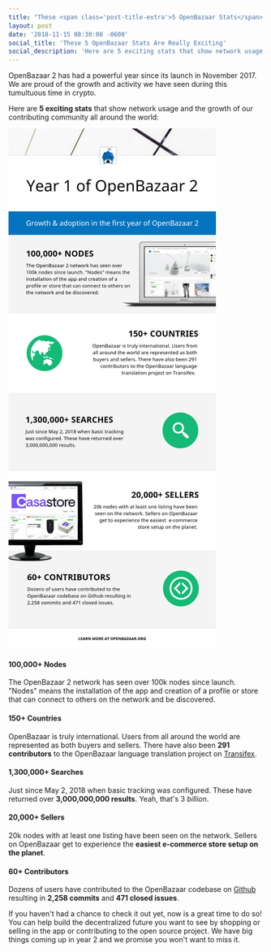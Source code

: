 ```yaml
---
title: "These <span class='post-title-extra'>5 OpenBazaar Stats</span> Are Really Exciting"
layout: post
date: '2018-11-15 08:30:00 -0600'
social_title: 'These 5 OpenBazaar Stats Are Really Exciting'
social_description: 'Here are 5 exciting stats that show network usage and the growth of our contributing community all around the world.'
---
```


OpenBazaar 2 has had a powerful year since its launch in November 2017. We are proud of the growth and activity we have seen during this tumultuous time in crypto. 

Here are **5 exciting stats** that show network usage and the growth of our contributing community all around the world:

![OpenBazaar 2 Stats Infographic](OpenBazaar_2_Stats_Infographic.png "OpenBazaar 2 Stats Infographic")

#### 100,000+ Nodes
The OpenBazaar 2 network has seen over 100k nodes since launch. "Nodes" means the installation of the app and creation of a profile or store that can connect to others on the network and be discovered.

#### 150+ Countries
OpenBazaar is truly international. Users from all around the world are represented as both buyers and sellers. There have also been **291 contributors** to the OpenBazaar language translation project on [Transifex](https://www.transifex.com/ob1/openbazaar/languages/).  

#### 1,300,000+ Searches
Just since May 2, 2018 when basic tracking was configured. These have returned over **3,000,000,000 results**. Yeah, that's 3 _billion_.

#### 20,000+ Sellers
20k nodes with at least one listing have been seen on the network. Sellers on OpenBazaar get to experience the **easiest e-commerce store setup on the planet**. 

#### 60+ Contributors
Dozens of users have contributed to the OpenBazaar codebase on [Github](https://github.com/openbazaar) resulting in **2,258 commits** and **471 closed issues**.

If you haven't had a chance to check it out yet, now is a great time to do so! You can help build the decentralized future you want to see by shopping or selling in the app or contributing to the open source project. We have big things coming up in year 2 and we promise you won't want to miss it.

